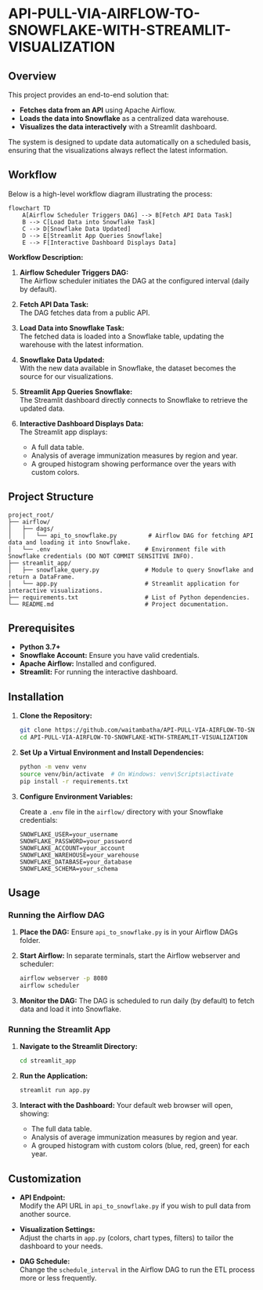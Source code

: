 # API-PULL-VIA-AIRFLOW-TO-SNOWFLAKE-WITH-STREAMLIT-VISUALIZATION

## Overview

This project provides an end-to-end solution that:
- **Fetches data from an API** using Apache Airflow.
- **Loads the data into Snowflake** as a centralized data warehouse.
- **Visualizes the data interactively** with a Streamlit dashboard.

The system is designed to update data automatically on a scheduled basis, ensuring that the visualizations always reflect the latest information.

## Workflow

Below is a high-level workflow diagram illustrating the process:

```mermaid
flowchart TD
    A[Airflow Scheduler Triggers DAG] --> B[Fetch API Data Task]
    B --> C[Load Data into Snowflake Task]
    C --> D[Snowflake Data Updated]
    D --> E[Streamlit App Queries Snowflake]
    E --> F[Interactive Dashboard Displays Data]
```

**Workflow Description:**
1. **Airflow Scheduler Triggers DAG:**  
   The Airflow scheduler initiates the DAG at the configured interval (daily by default).

2. **Fetch API Data Task:**  
   The DAG fetches data from a public API.

3. **Load Data into Snowflake Task:**  
   The fetched data is loaded into a Snowflake table, updating the warehouse with the latest information.

4. **Snowflake Data Updated:**  
   With the new data available in Snowflake, the dataset becomes the source for our visualizations.

5. **Streamlit App Queries Snowflake:**  
   The Streamlit dashboard directly connects to Snowflake to retrieve the updated data.

6. **Interactive Dashboard Displays Data:**  
   The Streamlit app displays:
   - A full data table.
   - Analysis of average immunization measures by region and year.
   - A grouped histogram showing performance over the years with custom colors.

## Project Structure

```
project_root/
├── airflow/
│   ├── dags/
│   │   └── api_to_snowflake.py         # Airflow DAG for fetching API data and loading it into Snowflake.
│   └── .env                           # Environment file with Snowflake credentials (DO NOT COMMIT SENSITIVE INFO).
├── streamlit_app/
│   ├── snowflake_query.py             # Module to query Snowflake and return a DataFrame.
│   └── app.py                         # Streamlit application for interactive visualizations.
├── requirements.txt                   # List of Python dependencies.
└── README.md                          # Project documentation.
```

## Prerequisites

- **Python 3.7+**
- **Snowflake Account:** Ensure you have valid credentials.
- **Apache Airflow:** Installed and configured.
- **Streamlit:** For running the interactive dashboard.

## Installation

1. **Clone the Repository:**

   ```bash
   git clone https://github.com/waitambatha/API-PULL-VIA-AIRFLOW-TO-SNOWFLAKE-WITH-STREAMLIT-VISUALIZATION.git
   cd API-PULL-VIA-AIRFLOW-TO-SNOWFLAKE-WITH-STREAMLIT-VISUALIZATION
   ```

2. **Set Up a Virtual Environment and Install Dependencies:**

   ```bash
   python -m venv venv
   source venv/bin/activate  # On Windows: venv\Scripts\activate
   pip install -r requirements.txt
   ```

3. **Configure Environment Variables:**

   Create a `.env` file in the `airflow/` directory with your Snowflake credentials:
   
   ```
   SNOWFLAKE_USER=your_username
   SNOWFLAKE_PASSWORD=your_password
   SNOWFLAKE_ACCOUNT=your_account
   SNOWFLAKE_WAREHOUSE=your_warehouse
   SNOWFLAKE_DATABASE=your_database
   SNOWFLAKE_SCHEMA=your_schema
   ```

## Usage

### Running the Airflow DAG

1. **Place the DAG:**
   Ensure `api_to_snowflake.py` is in your Airflow DAGs folder.

2. **Start Airflow:**
   In separate terminals, start the Airflow webserver and scheduler:

   ```bash
   airflow webserver -p 8080
   airflow scheduler
   ```

3. **Monitor the DAG:**
   The DAG is scheduled to run daily (by default) to fetch data and load it into Snowflake.

### Running the Streamlit App

1. **Navigate to the Streamlit Directory:**

   ```bash
   cd streamlit_app
   ```

2. **Run the Application:**

   ```bash
   streamlit run app.py
   ```

3. **Interact with the Dashboard:**
   Your default web browser will open, showing:
   - The full data table.
   - Analysis of average immunization measures by region and year.
   - A grouped histogram with custom colors (blue, red, green) for each year.

## Customization

- **API Endpoint:**  
  Modify the API URL in `api_to_snowflake.py` if you wish to pull data from another source.

- **Visualization Settings:**  
  Adjust the charts in `app.py` (colors, chart types, filters) to tailor the dashboard to your needs.

- **DAG Schedule:**  
  Change the `schedule_interval` in the Airflow DAG to run the ETL process more or less frequently.
